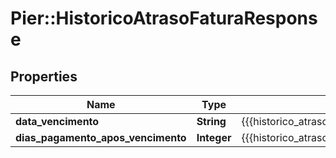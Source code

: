 # Pier::HistoricoAtrasoFaturaResponse

## Properties
Name | Type | Description | Notes
------------ | ------------- | ------------- | -------------
**data_vencimento** | **String** | {{{historico_atraso_fatura_response_data_vencimento_value}}} | [optional] 
**dias_pagamento_apos_vencimento** | **Integer** | {{{historico_atraso_fatura_response_dias_pagamento_apos_vencimento_value}}} | [optional] 


